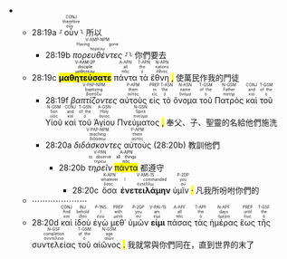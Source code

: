 - 
	- 28:19a ⸉<RUBY><ruby><ruby>οὖν<rt>οὖν</rt></ruby><rt>therefore</rt></ruby><rt>CONJ</rt></RUBY>⸊ 所以
		- 28:19b <RUBY><ruby><ruby><em><em>πορευθέντες</em></em><rt>πορεύω</rt></ruby><rt>Having gone</rt></ruby><rt>V-AMP-NPM</rt></RUBY> ⸉⸊ 你們要去
	- 28:19c  <mark><RUBY><ruby><ruby><strong><strong>μαθητεύσατε</strong></strong><rt>μαθητεύω</rt></ruby><rt>disciple</rt></ruby><rt>V-AAM-2P</rt></RUBY></mark> <RUBY><ruby><ruby>πάντα<rt>πᾶς</rt></ruby><rt>all</rt></ruby><rt>A-APN</rt></RUBY> <RUBY><ruby><ruby>τὰ<rt>ὁ</rt></ruby><rt>the</rt></ruby><rt>T-APN</rt></RUBY> <RUBY><ruby><ruby>ἔθνη <mark class="pm">,</mark><rt>ἔθνος</rt></ruby><rt>nations</rt></ruby><rt>N-APN</rt></RUBY>  使萬民作我的門徒
		- 28:19f <RUBY><ruby><ruby><em><em>βαπτίζοντες</em></em><rt>βαπτίζω</rt></ruby><rt>baptizing</rt></ruby><rt>V-PAP-NPM</rt></RUBY> <RUBY><ruby><ruby>αὐτοὺς<rt>αὐτός</rt></ruby><rt>them</rt></ruby><rt>P-APM</rt></RUBY> <RUBY><ruby><ruby>εἰς<rt>εἰς</rt></ruby><rt>in</rt></ruby><rt>PREP</rt></RUBY> <RUBY><ruby><ruby>τὸ<rt>ὁ</rt></ruby><rt>the</rt></ruby><rt>T-ASN</rt></RUBY> <RUBY><ruby><ruby>ὄνομα<rt>ὄνομα</rt></ruby><rt>name</rt></ruby><rt>N-ASN</rt></RUBY> <RUBY><ruby><ruby>τοῦ<rt>ὁ</rt></ruby><rt>of the</rt></ruby><rt>T-GSM</rt></RUBY> <RUBY><ruby><ruby>Πατρὸς<rt>πατήρ</rt></ruby><rt>Father</rt></ruby><rt>N-GSM</rt></RUBY> <RUBY><ruby><ruby>καὶ<rt>καί</rt></ruby><rt>and</rt></ruby><rt>CONJ</rt></RUBY> <RUBY><ruby><ruby>τοῦ<rt>ὁ</rt></ruby><rt>of the</rt></ruby><rt>T-GSM</rt></RUBY> <RUBY><ruby><ruby>Υἱοῦ<rt>υἱός</rt></ruby><rt>Son</rt></ruby><rt>N-GSM</rt></RUBY> <RUBY><ruby><ruby>καὶ<rt>καί</rt></ruby><rt>and</rt></ruby><rt>CONJ</rt></RUBY> <RUBY><ruby><ruby>τοῦ<rt>ὁ</rt></ruby><rt>of the</rt></ruby><rt>T-GSN</rt></RUBY> <RUBY><ruby><ruby>Ἁγίου<rt>ἅγιος</rt></ruby><rt>Holy</rt></ruby><rt>A-GSN</rt></RUBY> <RUBY><ruby><ruby>Πνεύματος <mark class="pm">,</mark><rt>πνεῦμα</rt></ruby><rt>Spirit</rt></ruby><rt>N-GSN</rt></RUBY>  奉父、子、聖靈的名給他們施洗
		- 28:20a <RUBY><ruby><ruby><em><em>διδάσκοντες</em></em><rt>διδάσκω</rt></ruby><rt>teaching</rt></ruby><rt>V-PAP-NPM</rt></RUBY> <RUBY><ruby><ruby>αὐτοὺς<rt>αὐτός</rt></ruby><rt>them</rt></ruby><rt>P-APM</rt></RUBY> (28:20b)  教訓他們
			- 28:20b <RUBY><ruby><ruby><em>τηρεῖν</em><rt>τηρέω</rt></ruby><rt>to observe</rt></ruby><rt>V-PAN</rt></RUBY> <mark><RUBY><ruby><ruby>πάντα<rt>πᾶς</rt></ruby><rt>all things</rt></ruby><rt>A-APN</rt></RUBY></mark>  都遵守
				- 28:20c <RUBY><ruby><ruby>ὅσα<rt>ὅσος</rt></ruby><rt>whatever</rt></ruby><rt>K-APN</rt></RUBY> <RUBY><ruby><ruby><strong><strong>ἐνετειλάμην</strong></strong><rt>ἐντέλλω</rt></ruby><rt>I commanded</rt></ruby><rt>V-AMI-1S</rt></RUBY> <RUBY><ruby><ruby>ὑμῖν <mark class="pm">·</mark><rt>σύ</rt></ruby><rt>you</rt></ruby><rt>P-2DP</rt></RUBY> 凡我所吩咐你們的
	- ⋯⋯⋯⋯⋯⋯⋯
	- 28:20d <RUBY><ruby><ruby>καὶ<rt>καί</rt></ruby><rt>And</rt></ruby><rt>CONJ</rt></RUBY> <RUBY><ruby><ruby>ἰδοὺ<rt>ἰδού</rt></ruby><rt>behold</rt></ruby><rt>INJ</rt></RUBY> <RUBY><ruby><ruby>ἐγὼ<rt>ἐγώ</rt></ruby><rt>I</rt></ruby><rt>P-1NS</rt></RUBY> <RUBY><ruby><ruby>μεθ᾽<rt>μετά</rt></ruby><rt>with</rt></ruby><rt>PREP</rt></RUBY> <RUBY><ruby><ruby>ὑμῶν<rt>σύ</rt></ruby><rt>you</rt></ruby><rt>P-2GP</rt></RUBY> <RUBY><ruby><ruby><strong><strong>εἰμι</strong></strong><rt>εἰμί</rt></ruby><rt>am</rt></ruby><rt>V-PAI-1S</rt></RUBY> <RUBY><ruby><ruby>πάσας<rt>πᾶς</rt></ruby><rt>all</rt></ruby><rt>A-APF</rt></RUBY> <RUBY><ruby><ruby>τὰς<rt>ὁ</rt></ruby><rt>the</rt></ruby><rt>T-APF</rt></RUBY> <RUBY><ruby><ruby>ἡμέρας<rt>ἡμέρα</rt></ruby><rt>days</rt></ruby><rt>N-APF</rt></RUBY> <RUBY><ruby><ruby>ἕως<rt>ἕως</rt></ruby><rt>until</rt></ruby><rt>PREP</rt></RUBY> <RUBY><ruby><ruby>τῆς<rt>ὁ</rt></ruby><rt>the</rt></ruby><rt>T-GSF</rt></RUBY> <RUBY><ruby><ruby>συντελείας<rt>συντέλεια</rt></ruby><rt>completion</rt></ruby><rt>N-GSF</rt></RUBY> <RUBY><ruby><ruby>τοῦ<rt>ὁ</rt></ruby><rt>of the</rt></ruby><rt>T-GSM</rt></RUBY> <RUBY><ruby><ruby>αἰῶνος <mark class="pm">.</mark><rt>αἰών</rt></ruby><rt>age</rt></ruby><rt>N-GSM</rt></RUBY> 我就常與你們同在，直到世界的末了